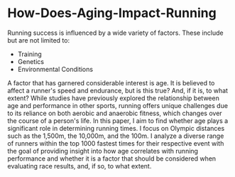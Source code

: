 # How-Does-Aging-Impact-Running
Running success is influenced by a wide variety of factors. These include but are not limited to:

- Training
- Genetics
- Environmental Conditions

A factor that has garnered considerable interest is age. It is believed to affect a runner's speed and endurance, but is this true? And, if it is, to what extent? While studies have previously explored the relationship between age and performance in other sports, running offers unique challenges due to its reliance on both aerobic and anaerobic fitness, which changes over the course of a person's life. In this paper, I aim to find whether age plays a significant role in determining running times. I focus on Olympic distances such as the 1,500m, the 10,000m, and the 100m. I analyze a diverse range of runners within the top 1000 fastest times for their respective event with the goal of providing insight into how age correlates with running performance and whether it is a factor that should be considered when evaluating race results, and, if so, to what extent.